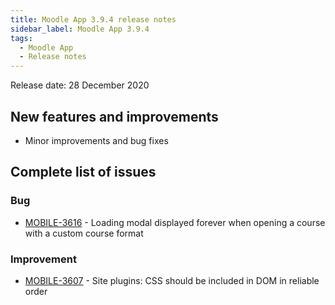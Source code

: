 ```yaml
---
title: Moodle App 3.9.4 release notes
sidebar_label: Moodle App 3.9.4
tags:
  - Moodle App
  - Release notes
---
```


Release date: 28 December 2020

## New features and improvements

- Minor improvements and bug fixes

## Complete list of issues

### Bug

- [MOBILE-3616](https://moodle.atlassian.net/browse/MOBILE-3616) - Loading modal displayed forever when opening a course with a custom course format

### Improvement

- [MOBILE-3607](https://moodle.atlassian.net/browse/MOBILE-3607) - Site plugins: CSS should be included in DOM in reliable order
